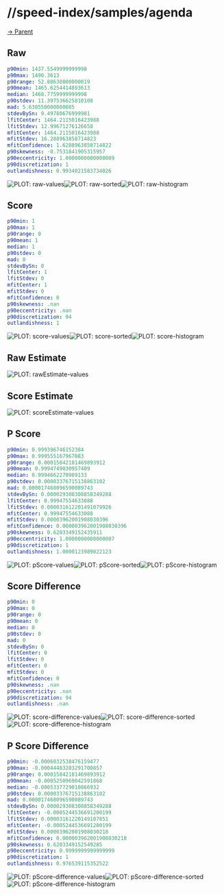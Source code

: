 
# //speed-index/samples/agenda

[→ Parent](../..)


## Raw


```yaml
p90min: 1437.5549999999998
p90max: 1490.3613
p90range: 52.80630000000019
p90mean: 1465.6254414893613
median: 1468.7759999999998
p90stdev: 11.397536625810108
mad: 5.630550000000085
stdevBySn: 9.49780676999981
lfitCenter: 1464.2115016423988
lfitStdev: 12.99671276126658
mfitCenter: 1464.2115016423988
mfitStdev: 16.288963858714823
mfitConfidence: 1.6288963858714822
p90skewness: -0.7531841905315957
p90eccentricity: 1.0000000000000009
p90discretization: 1
outlandishness: 0.9934021583734026

```

![PLOT: raw-values](./raw/values.svg)![PLOT: raw-sorted](./raw/sorted.svg)![PLOT: raw-histogram](./raw/histogram.svg)
## Score


```yaml
p90min: 1
p90max: 1
p90range: 0
p90mean: 1
median: 1
p90stdev: 0
mad: 0
stdevBySn: 0
lfitCenter: 1
lfitStdev: 0
mfitCenter: 1
mfitStdev: 0
mfitConfidence: 0
p90skewness: .nan
p90eccentricity: .nan
p90discretization: 94
outlandishness: 1

```

![PLOT: score-values](./score/values.svg)![PLOT: score-sorted](./score/sorted.svg)![PLOT: score-histogram](./score/histogram.svg)
## Raw Estimate

![PLOT: rawEstimate-values](./rawEstimate/values.svg)
## Score Estimate

![PLOT: scoreEstimate-values](./scoreEstimate/values.svg)
## P Score


```yaml
p90min: 0.999396746152384
p90max: 0.999555167967083
p90range: 0.00015842181469893912
p90mean: 0.9994749030957409
median: 0.9994662270989133
p90stdev: 0.00003376715138863102
mad: 0.000017468096590089743
stdevBySn: 0.000029308308858349288
lfitCenter: 0.99947554633088
lfitStdev: 0.000031612201491079926
mfitCenter: 0.99947554633088
mfitStdev: 0.00003962001908030396
mfitConfidence: 0.000003962001908030396
p90skewness: 0.6203349152435911
p90eccentricity: 1.0000000000000007
p90discretization: 1
outlandishness: 1.0000123989022123

```

![PLOT: pScore-values](./pScore/values.svg)![PLOT: pScore-sorted](./pScore/sorted.svg)![PLOT: pScore-histogram](./pScore/histogram.svg)
## Score Difference


```yaml
p90min: 0
p90max: 0
p90range: 0
p90mean: 0
median: 0
p90stdev: 0
mad: 0
stdevBySn: 0
lfitCenter: 0
lfitStdev: 0
mfitCenter: 0
mfitStdev: 0
mfitConfidence: 0
p90skewness: .nan
p90eccentricity: .nan
p90discretization: 94
outlandishness: .nan

```

![PLOT: score-difference-values](./score-difference/values.svg)![PLOT: score-difference-sorted](./score-difference/sorted.svg)![PLOT: score-difference-histogram](./score-difference/histogram.svg)
## P Score Difference


```yaml
p90min: -0.0006032538476159477
p90max: -0.00044483203291700857
p90range: 0.00015842181469893912
p90mean: -0.0005250969042591868
median: -0.0005337729010866932
p90stdev: 0.00003376715138863102
mad: 0.000017468096590089743
stdevBySn: 0.000029308308858349288
lfitCenter: -0.0005244536691200199
lfitStdev: 0.00003161220149107851
mfitCenter: -0.0005244536691200199
mfitStdev: 0.00003962001908030218
mfitConfidence: 0.000003962001908030218
p90skewness: 0.6203349152549285
p90eccentricity: 0.9999999999999999
p90discretization: 1
outlandishness: 0.976539115352522

```

![PLOT: pScore-difference-values](./pScore-difference/values.svg)![PLOT: pScore-difference-sorted](./pScore-difference/sorted.svg)![PLOT: pScore-difference-histogram](./pScore-difference/histogram.svg)